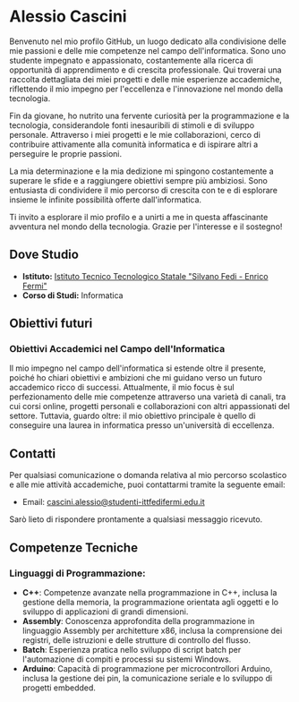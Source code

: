 # Alessio Cascini

Benvenuto nel mio profilo GitHub, un luogo dedicato alla condivisione delle mie passioni e delle mie competenze nel campo dell'informatica. Sono uno studente impegnato e appassionato, costantemente alla ricerca di opportunità di apprendimento e di crescita professionale. Qui troverai una raccolta dettagliata dei miei progetti e delle mie esperienze accademiche, riflettendo il mio impegno per l'eccellenza e l'innovazione nel mondo della tecnologia.

Fin da giovane, ho nutrito una fervente curiosità per la programmazione e la tecnologia, considerandole fonti inesauribili di stimoli e di sviluppo personale. Attraverso i miei progetti e le mie collaborazioni, cerco di contribuire attivamente alla comunità informatica e di ispirare altri a perseguire le proprie passioni.

La mia determinazione e la mia dedizione mi spingono costantemente a superare le sfide e a raggiungere obiettivi sempre più ambiziosi. Sono entusiasta di condividere il mio percorso di crescita con te e di esplorare insieme le infinite possibilità offerte dall'informatica.

Ti invito a esplorare il mio profilo e a unirti a me in questa affascinante avventura nel mondo della tecnologia. Grazie per l'interesse e il sostegno!

## Dove Studio

- **Istituto:** [Istituto Tecnico Tecnologico Statale "Silvano Fedi - Enrico Fermi"](https://www.ittfedifermi.it/)
- **Corso di Studi:** Informatica

## Obiettivi futuri

### Obiettivi Accademici nel Campo dell'Informatica

Il mio impegno nel campo dell'informatica si estende oltre il presente, poiché ho chiari obiettivi e ambizioni che mi guidano verso un futuro accademico ricco di successi. Attualmente, il mio focus è sul perfezionamento delle mie competenze attraverso una varietà di canali, tra cui corsi online, progetti personali e collaborazioni con altri appassionati del settore. Tuttavia, guardo oltre: il mio obiettivo principale è quello di conseguire una laurea in informatica presso un'università di eccellenza.

## Contatti

Per qualsiasi comunicazione o domanda relativa al mio percorso scolastico e alle mie attività accademiche, puoi contattarmi tramite la seguente email:

- Email: cascini.alessio@studenti-ittfedifermi.edu.it

Sarò lieto di rispondere prontamente a qualsiasi messaggio ricevuto.

<!---
## Interessi di Studio

Sono particolarmente interessato a:

- [Argomento 1]
- [Argomento 2]
- [Argomento 3]
  --->

## Competenze Tecniche

### Linguaggi di Programmazione:
- **C++**: Competenze avanzate nella programmazione in C++, inclusa la gestione della memoria, la programmazione orientata agli oggetti e lo sviluppo di applicazioni di grandi dimensioni.
- **Assembly**: Conoscenza approfondita della programmazione in linguaggio Assembly per architetture x86, inclusa la comprensione dei registri, delle istruzioni e delle strutture di controllo del flusso.
- **Batch**: Esperienza pratica nello sviluppo di script batch per l'automazione di compiti e processi su sistemi Windows.
- **Arduino**: Capacità di programmazione per microcontrollori Arduino, inclusa la gestione dei pin, la comunicazione seriale e lo sviluppo di progetti embedded.

<!---
### Frameworks:
- **[Inserisci nomi dei Frameworks]**: (Descrizione dei framework utilizzati e competenze associate)
--->
